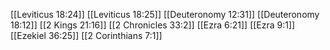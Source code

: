 [[Leviticus 18:24]]
[[Leviticus 18:25]]
[[Deuteronomy 12:31]]
[[Deuteronomy 18:12]]
[[2 Kings 21:16]]
[[2 Chronicles 33:2]]
[[Ezra 6:21]]
[[Ezra 9:1]]
[[Ezekiel 36:25]]
[[2 Corinthians 7:1]]
